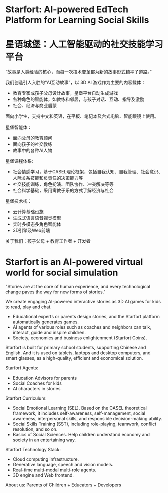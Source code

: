 # Starfort: AI-powered EdTech Platform for Learning Social Skills

# 星语城堡：人工智能驱动的社交技能学习平台

“故事是人类经验的核心，而每一次技术变革都为新的故事形式铺平了道路。”

我们创造引人入胜的“AI互动故事”，以 3D AI 游戏作为主要的内容载体：
* 教育专家或孩子父母设计故事，星堡平台自动生成游戏
* 各种角色的智能体，如教练和邻居，与孩子对话、互动、指导及激励
* 社会、经济与商业启蒙

面向小学生，支持中文和英语，在平板、笔记本及台式电脑、智能眼镜上使用。

星堡智能体：
* 面向父母的教育顾问
* 面向孩子的社交教练
* 故事中的各种AI人物

星堡课程体系: 
* 社会情感学习，基于CASEL理论框架，包括自我认知、自我管理、社会意识、人际关系技能和负责任的决策能力等
* 社交技能训练，角色扮演、团队协作、冲突解决等等
* 社会科学基础，采用寓教于乐的方式了解经济与社会

星堡技术栈：
* 云计算基础设施
* 生成式语言语音视觉模型
* 实时多模态多角色智能体
* 3D引擎及Web前端

关于我们：孩子父母 + 教育工作者 + 开发者


# Starfort is an AI-powered virtual world for social simulation

"Stories are at the core of human experience, and every technological change paves the way for new forms of stories."

We create engaging AI-powered interactive stories as 3D AI games for kids to read, play and chat.
* Educational experts or parents design stories, and the Starfort platform automatically generates games.
* AI agents of various roles such as coaches and neighbors can talk, interact, guide and inspire children.
* Society, economics and business enlightenment (Starfort Coins).

Starfort is built for primary school students, supporting Chinese and English. And it is used on tablets, laptops and desktop computers, and smart glasses, as a high-quality, efficient and economical solution. 

Starfort Agents:
* Education Advisors for parents
* Social Coaches for kids
* AI characters in stories

Starfort Curriculum:
* Social Emotional Learning (SEL). Based on the CASEL theoretical framework, it includes self-awareness, self-management, social awareness, interpersonal skills, and responsible decision-making ability.
* Social Skills Training (SST), including role-playing, teamwork, conflict resolution, and so on.
* Basics of Social Sciences. Help children understand economy and society in an entertaining way.

Starfort Technology Stack:
* Cloud computing infrastructure.
* Generative language, speech and vision models.
* Real-time multi-modal multi-role agents.
* 3D engine and Web frontend. 

About us: Parents of Children + Educators + Developers

